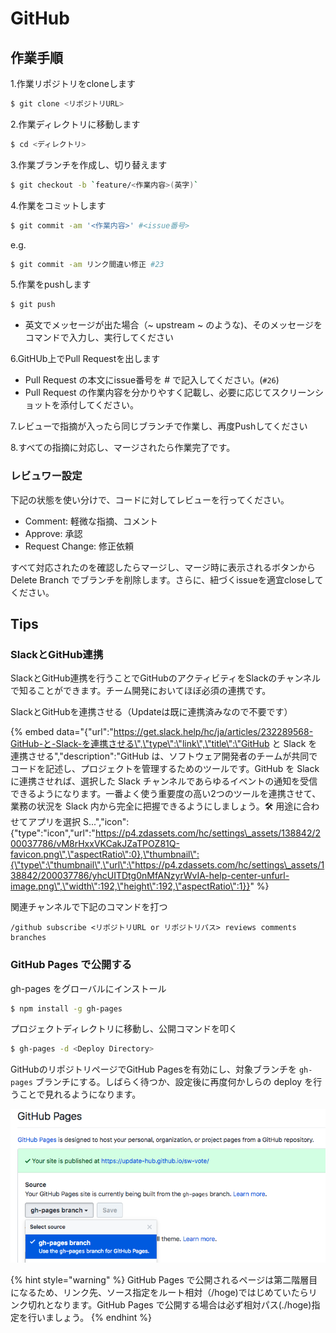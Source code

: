 # GitHub

## 作業手順

1.作業リポジトリをcloneします

```bash
$ git clone <リポジトリURL>
```

2.作業ディレクトリに移動します

```bash
$ cd <ディレクトリ>
```

3.作業ブランチを作成し、切り替えます

```bash
$ git checkout -b `feature/<作業内容>(英字)`
```

4.作業をコミットします

```bash
$ git commit -am '<作業内容>' #<issue番号>
```

e.g.

```bash
$ git commit -am リンク間違い修正 #23
```

5.作業をpushします

```bash
$ git push
```

* 英文でメッセージが出た場合（~ upstream ~ のような\)、そのメッセージをコマンドで入力し、実行してください

6.GitHUb上でPull Requestを出します

* Pull Request の本文にissue番号を \# で記入してください。\(`#26`\)
* Pull Request の作業内容を分かりやすく記載し、必要に応じてスクリーンショットを添付してください。

7.レビューで指摘が入ったら同じブランチで作業し、再度Pushしてください

8.すべての指摘に対応し、マージされたら作業完了です。

### レビュワー設定

下記の状態を使い分けで、コードに対してレビューを行ってください。

* Comment: 軽微な指摘、コメント
* Approve: 承認
* Request Change: 修正依頼

すべて対応されたのを確認したらマージし、マージ時に表示されるボタンから Delete Branch でブランチを削除します。さらに、紐づくissueを適宜closeしてください。

## Tips

### SlackとGitHub連携

SlackとGitHub連携を行うことでGitHubのアクティビティをSlackのチャンネルで知ることができます。チーム開発においてほぼ必須の連携です。

SlackとGitHubを連携させる（Updateは既に連携済みなので不要です）

{% embed data="{\"url\":\"https://get.slack.help/hc/ja/articles/232289568-GitHub-と-Slack-を連携させる\",\"type\":\"link\",\"title\":\"GitHub と Slack を連携させる\",\"description\":\"GitHub は、ソフトウェア開発者のチームが共同でコードを記述し、プロジェクトを管理するためのツールです。GitHub を Slack に連携させれば、選択した Slack チャンネルであらゆるイベントの通知を受信できるようになります。一番よく使う重要度の高い2つのツールを連携させて、業務の状況を Slack 内から完全に把握できるようにしましょう。🛠  用途に合わせてアプリを選択   S...\",\"icon\":{\"type\":\"icon\",\"url\":\"https://p4.zdassets.com/hc/settings\_assets/138842/200037786/vM8rHxxVKCakJZaTPOZ81Q-favicon.png\",\"aspectRatio\":0},\"thumbnail\":{\"type\":\"thumbnail\",\"url\":\"https://p4.zdassets.com/hc/settings\_assets/138842/200037786/yhcUITDtg0nMfANzyrWvIA-help-center-unfurl-image.png\",\"width\":192,\"height\":192,\"aspectRatio\":1}}" %}

関連チャンネルで下記のコマンドを打つ

```
/github subscribe <リポジトリURL or リポジトリパス> reviews comments branches
```

### GitHub Pages で公開する

gh-pages をグローバルにインストール

```bash
$ npm install -g gh-pages
```

プロジェクトディレクトリに移動し、公開コマンドを叩く

```bash
$ gh-pages -d <Deploy Directory>
```

GitHubのリポジトリページでGitHub Pagesを有効にし、対象ブランチを `gh-pages` ブランチにする。しばらく待つか、設定後に再度何かしらの deploy を行うことで見れるようになります。

![](../../.gitbook/assets/github-pages.png)

{% hint style="warning" %}
GitHub Pages で公開されるページは第二階層目になるため、リンク先、ソース指定をルート相対（/hoge\)ではじめていたらリンク切れとなります。GitHub Pages で公開する場合は必ず相対パス\(./hoge\)指定を行いましょう。
{% endhint %}

